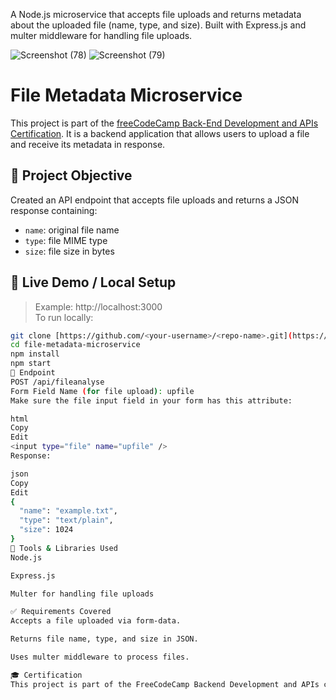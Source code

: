 A Node.js microservice that accepts file uploads and returns metadata about the uploaded file (name, type, and size). Built with Express.js and multer middleware for handling file uploads.

![Screenshot (78)](https://github.com/user-attachments/assets/7034a5b8-2cd1-4bd7-b8ba-ef00b0ac1b52)
![Screenshot (79)](https://github.com/user-attachments/assets/135d0d74-3df3-40ee-b535-1dfd01fbef4c)

# File Metadata Microservice

This project is part of the [freeCodeCamp Back-End Development and APIs Certification](https://www.freecodecamp.org/learn). It is a backend application that allows users to upload a file and receive its metadata in response.

## 📌 Project Objective

Created an API endpoint that accepts file uploads and returns a JSON response containing:
- `name`: original file name
- `type`: file MIME type
- `size`: file size in bytes

## 🚀 Live Demo / Local Setup

> Example: http://localhost:3000  
To run locally:

```bash
git clone [https://github.com/<your-username>/<repo-name>.git](https://github.com/narendrajethi220/File-Metadata-Microservice.git)
cd file-metadata-microservice
npm install
npm start
🔄 Endpoint
POST /api/fileanalyse
Form Field Name (for file upload): upfile
Make sure the file input field in your form has this attribute:

html
Copy
Edit
<input type="file" name="upfile" />
Response:

json
Copy
Edit
{
  "name": "example.txt",
  "type": "text/plain",
  "size": 1024
}
🧰 Tools & Libraries Used
Node.js

Express.js

Multer for handling file uploads

✅ Requirements Covered
Accepts a file uploaded via form-data.

Returns file name, type, and size in JSON.

Uses multer middleware to process files.

🎓 Certification
This project is part of the FreeCodeCamp Backend Development and APIs certification.

